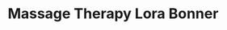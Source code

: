 ---
title: "Massage Therapy Lora Bonner"
url: /tallahassee/massage-therapy-lora-bonner/
shop: Massage
---